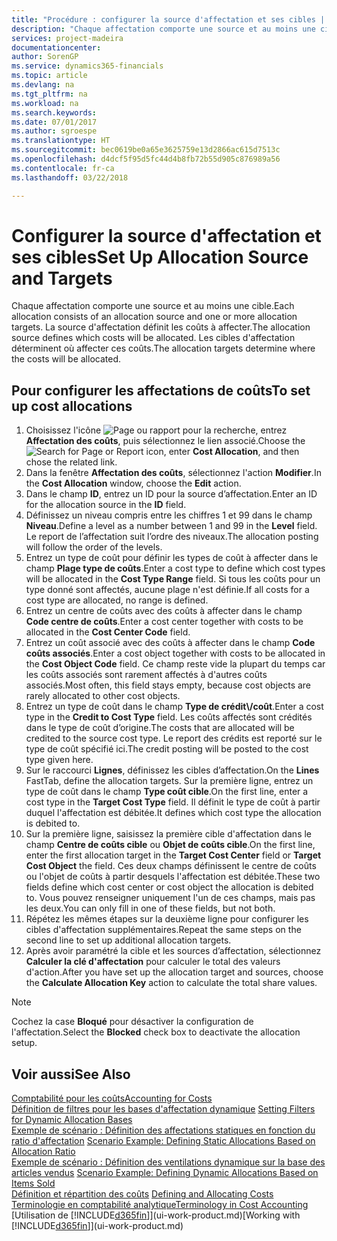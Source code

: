 ```yaml
---
title: "Procédure : configurer la source d'affectation et ses cibles | Microsoft Docs"
description: "Chaque affectation comporte une source et au moins une cible. La source d'affectation définit les coûts à affecter. Les cibles d'affectation déterminent où affecter ces coûts."
services: project-madeira
documentationcenter: 
author: SorenGP
ms.service: dynamics365-financials
ms.topic: article
ms.devlang: na
ms.tgt_pltfrm: na
ms.workload: na
ms.search.keywords: 
ms.date: 07/01/2017
ms.author: sgroespe
ms.translationtype: HT
ms.sourcegitcommit: bec0619be0a65e3625759e13d2866ac615d7513c
ms.openlocfilehash: d4dcf5f95d5fc44d4b8fb72b55d905c876989a56
ms.contentlocale: fr-ca
ms.lasthandoff: 03/22/2018

---
```

# <a name="set-up-allocation-source-and-targets"></a><span data-ttu-id="679aa-105">Configurer la source d'affectation et ses cibles</span><span class="sxs-lookup"><span data-stu-id="679aa-105">Set Up Allocation Source and Targets</span></span>
<span data-ttu-id="679aa-106">Chaque affectation comporte une source et au moins une cible.</span><span class="sxs-lookup"><span data-stu-id="679aa-106">Each allocation consists of an allocation source and one or more allocation targets.</span></span> <span data-ttu-id="679aa-107">La source d'affectation définit les coûts à affecter.</span><span class="sxs-lookup"><span data-stu-id="679aa-107">The allocation source defines which costs will be allocated.</span></span> <span data-ttu-id="679aa-108">Les cibles d'affectation déterminent où affecter ces coûts.</span><span class="sxs-lookup"><span data-stu-id="679aa-108">The allocation targets determine where the costs will be allocated.</span></span>  

## <a name="to-set-up-cost-allocations"></a><span data-ttu-id="679aa-109">Pour configurer les affectations de coûts</span><span class="sxs-lookup"><span data-stu-id="679aa-109">To set up cost allocations</span></span>  
1.  <span data-ttu-id="679aa-110">Choisissez l'icône ![Page ou rapport pour la recherche](media/ui-search/search_small.png "icône Page ou rapport pour la recherche"), entrez **Affectation des coûts**, puis sélectionnez le lien associé.</span><span class="sxs-lookup"><span data-stu-id="679aa-110">Choose the ![Search for Page or Report](media/ui-search/search_small.png "Search for Page or Report icon") icon, enter **Cost Allocation**, and then chose the related link.</span></span>  
2.  <span data-ttu-id="679aa-111">Dans la fenêtre **Affectation des coûts**, sélectionnez l'action **Modifier**.</span><span class="sxs-lookup"><span data-stu-id="679aa-111">In the **Cost Allocation** window, choose the **Edit** action.</span></span>  
3.  <span data-ttu-id="679aa-112">Dans le champ **ID**, entrez un ID pour la source d’affectation.</span><span class="sxs-lookup"><span data-stu-id="679aa-112">Enter an ID for the allocation source in the **ID** field.</span></span>  
4.  <span data-ttu-id="679aa-113">Définissez un niveau compris entre les chiffres 1 et 99 dans le champ **Niveau**.</span><span class="sxs-lookup"><span data-stu-id="679aa-113">Define a level as a number between 1 and 99 in the **Level** field.</span></span> <span data-ttu-id="679aa-114">Le report de l’affectation suit l’ordre des niveaux.</span><span class="sxs-lookup"><span data-stu-id="679aa-114">The allocation posting will follow the order of the levels.</span></span>  
5.  <span data-ttu-id="679aa-115">Entrez un type de coût pour définir les types de coût à affecter dans le champ **Plage type de coûts**.</span><span class="sxs-lookup"><span data-stu-id="679aa-115">Enter a cost type to define which cost types will be allocated in the **Cost Type Range** field.</span></span> <span data-ttu-id="679aa-116">Si tous les coûts pour un type donné sont affectés, aucune plage n'est définie.</span><span class="sxs-lookup"><span data-stu-id="679aa-116">If all costs for a cost type are allocated, no range is defined.</span></span>  
6.  <span data-ttu-id="679aa-117">Entrez un centre de coûts avec des coûts à affecter dans le champ **Code centre de coûts**.</span><span class="sxs-lookup"><span data-stu-id="679aa-117">Enter a cost center together with costs to be allocated in the **Cost Center Code** field.</span></span>  
7.  <span data-ttu-id="679aa-118">Entrez un coût associé avec des coûts à affecter dans le champ **Code coûts associés**.</span><span class="sxs-lookup"><span data-stu-id="679aa-118">Enter a cost object together with costs to be allocated in the **Cost Object Code** field.</span></span> <span data-ttu-id="679aa-119">Ce champ reste vide la plupart du temps car les coûts associés sont rarement affectés à d'autres coûts associés.</span><span class="sxs-lookup"><span data-stu-id="679aa-119">Most often, this field stays empty, because cost objects are rarely allocated to other cost objects.</span></span>  
8.  <span data-ttu-id="679aa-120">Entrez un type de coût dans le champ **Type de crédit\\\/coût**.</span><span class="sxs-lookup"><span data-stu-id="679aa-120">Enter a cost type in the **Credit to Cost Type** field.</span></span> <span data-ttu-id="679aa-121">Les coûts affectés sont crédités dans le type de coût d’origine.</span><span class="sxs-lookup"><span data-stu-id="679aa-121">The costs that are allocated will be credited to the source cost type.</span></span> <span data-ttu-id="679aa-122">Le report des crédits est reporté sur le type de coût spécifié ici.</span><span class="sxs-lookup"><span data-stu-id="679aa-122">The credit posting will be posted to the cost type given here.</span></span>  
9. <span data-ttu-id="679aa-123">Sur le raccourci **Lignes**, définissez les cibles d’affectation.</span><span class="sxs-lookup"><span data-stu-id="679aa-123">On the **Lines** FastTab, define the allocation targets.</span></span> <span data-ttu-id="679aa-124">Sur la première ligne, entrez un type de coût dans le champ **Type coût cible**.</span><span class="sxs-lookup"><span data-stu-id="679aa-124">On the first line, enter a cost type in the **Target Cost Type** field.</span></span> <span data-ttu-id="679aa-125">Il définit le type de coût à partir duquel l'affectation est débitée.</span><span class="sxs-lookup"><span data-stu-id="679aa-125">It defines which cost type the allocation is debited to.</span></span>  
10. <span data-ttu-id="679aa-126">Sur la première ligne, saisissez la première cible d'affectation dans le champ **Centre de coûts cible** ou **Objet de coûts cible**.</span><span class="sxs-lookup"><span data-stu-id="679aa-126">On the first line, enter the first allocation target in the **Target Cost Center** field or **Target Cost Object** the field.</span></span> <span data-ttu-id="679aa-127">Ces deux champs définissent le centre de coûts ou l'objet de coûts à partir desquels l'affectation est débitée.</span><span class="sxs-lookup"><span data-stu-id="679aa-127">These two fields define which cost center or cost object the allocation is debited to.</span></span> <span data-ttu-id="679aa-128">Vous pouvez renseigner uniquement l'un de ces champs, mais pas les deux.</span><span class="sxs-lookup"><span data-stu-id="679aa-128">You can only fill in one of these fields, but not both.</span></span>  
11. <span data-ttu-id="679aa-129">Répétez les mêmes étapes sur la deuxième ligne pour configurer les cibles d'affectation supplémentaires.</span><span class="sxs-lookup"><span data-stu-id="679aa-129">Repeat the same steps on the second line to set up additional allocation targets.</span></span>  
12. <span data-ttu-id="679aa-130">Après avoir paramétré la cible et les sources d’affectation, sélectionnez **Calculer la clé d'affectation** pour calculer le total des valeurs d'action.</span><span class="sxs-lookup"><span data-stu-id="679aa-130">After you have set up the allocation target and sources, choose the **Calculate Allocation Key** action to calculate the total share values.</span></span>  

> [!NOTE]  
>  <span data-ttu-id="679aa-131">Cochez la case **Bloqué** pour désactiver la configuration de l'affectation.</span><span class="sxs-lookup"><span data-stu-id="679aa-131">Select the **Blocked** check box to deactivate the allocation setup.</span></span>  

## <a name="see-also"></a><span data-ttu-id="679aa-132">Voir aussi</span><span class="sxs-lookup"><span data-stu-id="679aa-132">See Also</span></span>  
[<span data-ttu-id="679aa-133">Comptabilité pour les coûts</span><span class="sxs-lookup"><span data-stu-id="679aa-133">Accounting for Costs</span></span>](finance-manage-cost-accounting.md)  
 <span data-ttu-id="679aa-134">[Définition de filtres pour les bases d'affectation dynamique](finance-setting-filters-for-dynamic-allocation-bases.md) </span><span class="sxs-lookup"><span data-stu-id="679aa-134">[Setting Filters for Dynamic Allocation Bases](finance-setting-filters-for-dynamic-allocation-bases.md) </span></span>  
 <span data-ttu-id="679aa-135">[Exemple de scénario : Définition des affectations statiques en fonction du ratio d'affectation](finance-scenario-example-defining-static-allocations-based-on-allocation-ratio.md) </span><span class="sxs-lookup"><span data-stu-id="679aa-135">[Scenario Example: Defining Static Allocations Based on Allocation Ratio](finance-scenario-example-defining-static-allocations-based-on-allocation-ratio.md) </span></span>  
 <span data-ttu-id="679aa-136">[Exemple de scénario : Définition des ventilations dynamique sur la base des articles vendus](finance-scenario-example-defining-dynamic-allocations-based-on-items-sold.md) </span><span class="sxs-lookup"><span data-stu-id="679aa-136">[Scenario Example: Defining Dynamic Allocations Based on Items Sold](finance-scenario-example-defining-dynamic-allocations-based-on-items-sold.md) </span></span>  
 <span data-ttu-id="679aa-137">[Définition et répartition des coûts](finance-define-and-allocate-costs.md) </span><span class="sxs-lookup"><span data-stu-id="679aa-137">[Defining and Allocating Costs](finance-define-and-allocate-costs.md) </span></span>  
 [<span data-ttu-id="679aa-138">Terminologie en comptabilité analytique</span><span class="sxs-lookup"><span data-stu-id="679aa-138">Terminology in Cost Accounting</span></span>](finance-terminology-in-cost-accounting.md)  
 <span data-ttu-id="679aa-139">[Utilisation de [!INCLUDE[d365fin](includes/d365fin_md.md)]](ui-work-product.md)</span><span class="sxs-lookup"><span data-stu-id="679aa-139">[Working with [!INCLUDE[d365fin](includes/d365fin_md.md)]](ui-work-product.md)</span></span>

